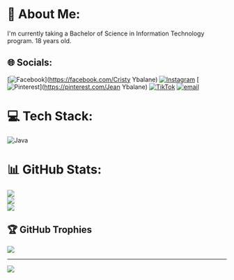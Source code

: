 # 💫 About Me:
I'm currently taking a Bachelor of Science in Information Technology program. 18 years old.


## 🌐 Socials:
[![Facebook](https://img.shields.io/badge/Facebook-%231877F2.svg?logo=Facebook&logoColor=white)](https://facebook.com/Cristy Ybalane) [![Instagram](https://img.shields.io/badge/Instagram-%23E4405F.svg?logo=Instagram&logoColor=white)](https://instagram.com/_cj.sy) [![Pinterest](https://img.shields.io/badge/Pinterest-%23E60023.svg?logo=Pinterest&logoColor=white)](https://pinterest.com/Jean Ybalane) [![TikTok](https://img.shields.io/badge/TikTok-%23000000.svg?logo=TikTok&logoColor=white)](https://tiktok.com/@_msybalane) [![email](https://img.shields.io/badge/Email-D14836?logo=gmail&logoColor=white)](mailto:cristyjane.ybalane@sccpag.edu.ph) 

# 💻 Tech Stack:
![Java](https://img.shields.io/badge/java-%23ED8B00.svg?style=for-the-badge&logo=openjdk&logoColor=white)
# 📊 GitHub Stats:
![](https://github-readme-stats.vercel.app/api?username=cjeanybalane&theme=blue_navy&hide_border=false&include_all_commits=false&count_private=false)<br/>
![](https://nirzak-streak-stats.vercel.app/?user=cjeanybalane&theme=blue_navy&hide_border=false)<br/>
![](https://github-readme-stats.vercel.app/api/top-langs/?username=cjeanybalane&theme=blue_navy&hide_border=false&include_all_commits=false&count_private=false&layout=compact)

## 🏆 GitHub Trophies
![](https://github-profile-trophy.vercel.app/?username=cjeanybalane&theme=blue_navy&no-frame=false&no-bg=true&margin-w=4)

---
[![](https://visitcount.itsvg.in/api?id=cjeanybalane&icon=0&color=0)](https://visitcount.itsvg.in)

<!-- Proudly created with GPRM ( https://gprm.itsvg.in ) -->
